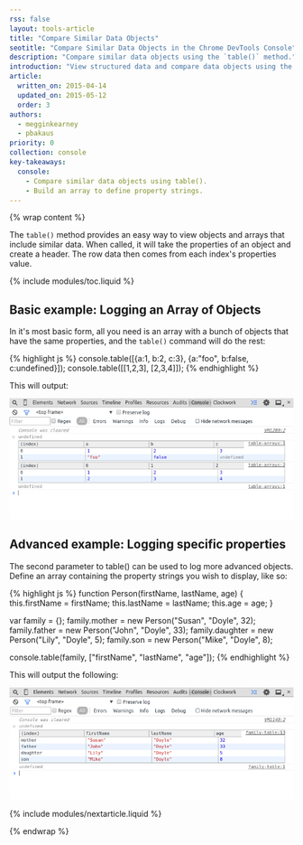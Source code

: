 ```yaml
---
rss: false
layout: tools-article
title: "Compare Similar Data Objects"
seotitle: "Compare Similar Data Objects in the Chrome DevTools Console"
description: "Compare similar data objects using the `table()` method."
introduction: "View structured data and compare data objects using the table() method."
article:
  written_on: 2015-04-14
  updated_on: 2015-05-12
  order: 3
authors:
  - megginkearney
  - pbakaus
priority: 0
collection: console
key-takeaways:
  console:
    - Compare similar data objects using table().
    - Build an array to define property strings.
---
```

{% wrap content %}

The `table()` method provides an easy way to view objects and arrays that include similar data. When called, it will take the properties of an object and create a header. The row data then comes from each index's properties value.

{% include modules/toc.liquid %}

## Basic example: Logging an Array of Objects

In it's most basic form, all you need is an array with a bunch of objects that have the same properties, and the `table()` command will do the rest:

{% highlight js %}
console.table([{a:1, b:2, c:3}, {a:"foo", b:false, c:undefined}]);
console.table([[1,2,3], [2,3,4]]);
{% endhighlight %}
  
This will output:

![console table display](images/table-arrays.png)

## Advanced example: Logging specific properties

The second parameter to table() can be used to log more advanced objects. Define an array containing the property strings you wish to display, like so:

{% highlight js %}
function Person(firstName, lastName, age) {
  this.firstName = firstName;
  this.lastName = lastName;
  this.age = age;
}

var family = {};
family.mother = new Person("Susan", "Doyle", 32);
family.father = new Person("John", "Doyle", 33);
family.daughter = new Person("Lily", "Doyle", 5);
family.son = new Person("Mike", "Doyle", 8);

console.table(family, ["firstName", "lastName", "age"]);
{% endhighlight %}

This will output the following:

![console output with table objects](images/table-people-objects.png)

{% include modules/nextarticle.liquid %}

{% endwrap %}

